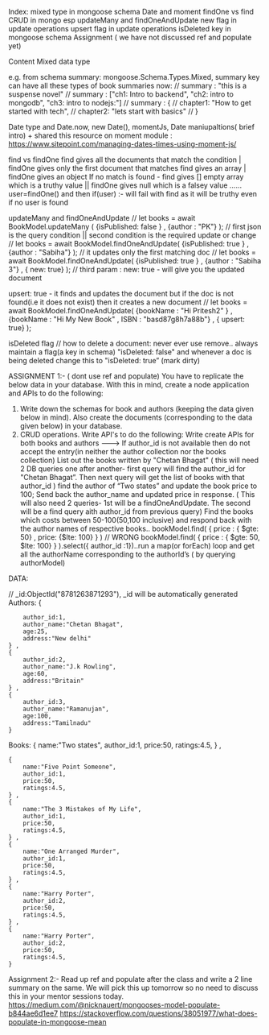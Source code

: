
Index: 
mixed type in mongoose schema
Date and moment
findOne vs find
CRUD in mongo 
esp updateMany and findOneAndUpdate
new flag in update operations
upsert flag in update operations
isDeleted key in mongoose schema
Assignment ( we have not discussed ref and populate yet)

Content
Mixed data type

e.g. from schema
summary: mongoose.Schema.Types.Mixed,
summary key can have all these types of book summaries now:
    // summary : "this is a suspense novel"
    //  summary : ["ch1: Intro to backend", "ch2: intro to mongodb", "ch3: intro to nodejs:"]
    // summary : { 
    //              chapter1: "How to get started with tech",
    //              chapter2: "lets start with basics"
    //             }



Date type and Date.now, new Date(), momentJs,
Date maniupaltions( brief intro) + shared this resource on moment module : https://www.sitepoint.com/managing-dates-times-using-moment-js/ 

find vs findOne
find gives all the documents that match the condition | findOne gives only the first document that matches
find gives an array | findOne gives an object
If no match is found -  find gives [] empty array which is a truthy value  || findOne gives null which is a falsey value …… user=findOne()  and then if(user)  :- will fail with find as it will be truthy even if no user is found


updateMany and findOneAndUpdate
//   let books = await BookModel.updateMany (  {isPublished: false } ,  {author : "PK"}   );  // first json is the query condition  || second condition is the required update or change
//   let books = await BookModel.findOneAndUpdate(  {isPublished: true } ,  {author : "Sabiha"}   );  // it updates only the first matching doc
//   let books = await BookModel.findOneAndUpdate(  {isPublished: true } ,  {author : "Sabiha 3"} , { new: true}  );  // third param : new: true - will give you the updated document
  
upsert: true - it finds and updates the document but if the doc is not found(i.e it does not exist) then it creates a new document
// let books = await BookModel.findOneAndUpdate(  {bookName : "Hi Pritesh2" } ,  {bookName : "Hi My New Book" , ISBN : "basd87g8h7a88b"} , { upsert: true}  );  

isDeleted flag
// how to delete a document: never ever use remove.. always maintain a flag(a key in schema) "isDeleted: false" and whenever a doc is being deleted change this to "isDeleted: true”   (mark dirty)

ASSIGNMENT  1:- ( dont use ref and populate) 
You have to replicate the below data in your database. With this in mind, create a node application and APIs to do the following:

1. Write down the schemas for book and authors (keeping the data given below in mind). Also create the documents (corresponding to the data given below) in your database.
2. CRUD operations. Write API's to do the following:
Write create APIs for both books and authors ---> If author_id is not available then do not accept the entry(in neither the author collection nor the books collection)
List out the books written by "Chetan Bhagat" ( this will need 2 DB queries one after another- first query will find the author_id for "Chetan Bhagat”. Then next query will get the list of books with that author_id )
find the author of “Two states” and update the book price to 100;  Send back the author_name and updated price in response.  ( This will also need 2  queries- 1st will be a findOneAndUpdate. The second will be a find query aith author_id from previous query)
Find the books which costs between 50-100(50,100 inclusive) and respond back with the author names of respective books.. 
bookModel.find( { price : { $gte: 50}  ,  price: {$lte: 100} } ) // WRONG
bookModel.find( { price : { $gte: 50, $lte: 100} } ).select({ author_id :1})..run a map(or forEach) loop and get all the authorName corresponding to the authorId’s ( by querying authorModel)

DATA:

// _id:ObjectId("8781263871293"), _id will be automatically generated
Authors:
    {    

        author_id:1,
        author_name:"Chetan Bhagat",
        age:25,
        address:"New delhi"
    } ,
    { 
        author_id:2,
        author_name:"J.k Rowling",
        age:60,
        address:"Britain"
    } ,
    {    
        author_id:3,
        author_name:"Ramanujan",
        age:100,
        address:"Tamilnadu"
    }



Books:
    { 
        name:"Two states",
        author_id:1,
        price:50,
        ratings:4.5,
    } ,


    { 
        name:"Five Point Someone",
        author_id:1,
        price:50,
        ratings:4.5,
    } ,
    { 
        name:"The 3 Mistakes of My Life",
        author_id:1,
        price:50,
        ratings:4.5,
    } ,
    { 
        name:"One Arranged Murder",
        author_id:1,
        price:50,
        ratings:4.5,
    } ,
    { 
        name:"Harry Porter",
        author_id:2,
        price:50,
        ratings:4.5,
    } ,
    { 
        name:"Harry Porter",
        author_id:2,
        price:50,
        ratings:4.5,
    } 



Assignment 2:-
Read up ref and populate after the class and write a 2 line summary on the same. We will pick this up tomorrow so no need to discuss this in your mentor sessions today. 
https://medium.com/@nicknauert/mongooses-model-populate-b844ae6d1ee7
https://stackoverflow.com/questions/38051977/what-does-populate-in-mongoose-mean

